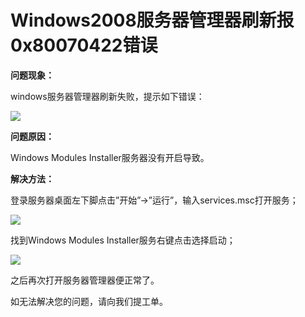 # Windows2008服务器管理器刷新报0x80070422错误 
**问题现象：**

windows服务器管理器刷新失败，提示如下错误：

![](https://github.com/jdcloudcom/cn/blob/edit/image/Elastic-Compute/Virtual-Machine/Windows/Windows2008%E6%9C%8D%E5%8A%A1%E5%99%A8%E7%AE%A1%E7%90%86%E5%99%A8%E5%88%B7%E6%96%B0%E6%8A%A50x80070422%E9%94%99%E8%AF%AF01.png)

**问题原因：**

Windows Modules Installer服务器没有开启导致。



**解决方法：**

登录服务器桌面左下脚点击”开始”->”运行”，输入services.msc打开服务；

![](https://github.com/jdcloudcom/cn/blob/edit/image/Elastic-Compute/Virtual-Machine/Windows/Windows2008%E6%9C%8D%E5%8A%A1%E5%99%A8%E7%AE%A1%E7%90%86%E5%99%A8%E5%88%B7%E6%96%B0%E6%8A%A50x80070422%E9%94%99%E8%AF%AF02.png)

找到Windows Modules Installer服务右键点击选择启动；

![](https://github.com/jdcloudcom/cn/blob/edit/image/Elastic-Compute/Virtual-Machine/Windows/Windows2008%E6%9C%8D%E5%8A%A1%E5%99%A8%E7%AE%A1%E7%90%86%E5%99%A8%E5%88%B7%E6%96%B0%E6%8A%A50x80070422%E9%94%99%E8%AF%AF03.png)

之后再次打开服务器管理器便正常了。



如无法解决您的问题，请向我们提工单。
